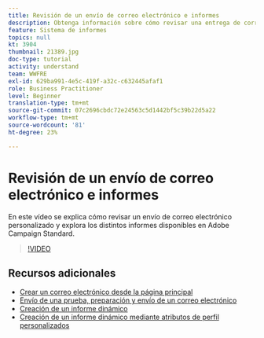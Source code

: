 ```yaml
---
title: Revisión de un envío de correo electrónico e informes
description: Obtenga información sobre cómo revisar una entrega de correo electrónico personalizado y explore los distintos informes disponibles en Adobe Campaign Standard.
feature: Sistema de informes
topics: null
kt: 3904
thumbnail: 21389.jpg
doc-type: tutorial
activity: understand
team: WWFRE
exl-id: 629ba991-4e5c-419f-a32c-c632445afaf1
role: Business Practitioner
level: Beginner
translation-type: tm+mt
source-git-commit: 07c2696cbdc72e24563c5d1442bf5c39b22d5a22
workflow-type: tm+mt
source-wordcount: '81'
ht-degree: 23%

---
```


# Revisión de un envío de correo electrónico e informes

En este vídeo se explica cómo revisar un envío de correo electrónico personalizado y explora los distintos informes disponibles en Adobe Campaign Standard.

>[!VIDEO](https://video.tv.adobe.com/v/21389?quality=12)

## Recursos adicionales

* [Crear un correo electrónico desde la página principal](/help/communication-channels/email/create-email-from-homepage.md)
* [Envío de una prueba, preparación y envío de un correo electrónico](/help/communication-channels/email/sending-test-preparing-sending-email.md)
* [Creación de un informe dinámico](/help/reporting/creating-a-dynamic-report.md)
* [Creación de un informe dinámico mediante atributos de perfil personalizados](/help/reporting/custom-profile-attributes-dynamic-reports.md)

